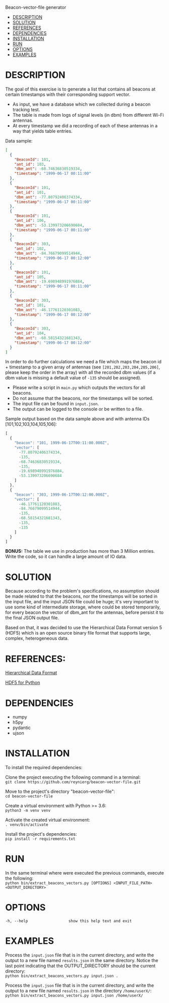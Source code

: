 Beacon-vector-file generator

- [DESCRIPTION](#description)
- [SOLUTION](#solution)
- [REFERENCES](#references)
- [DEPENDENCIES](#dependencies)  
- [INSTALLATION](#installation)
- [RUN](#run)
- [OPTIONS](#options)
- [EXAMPLES](#examples)

# DESCRIPTION

The goal of this exercise is to generate a list that contains all beacons at certain timestamps with their corresponding support vector.

- As input, we have a database which we collected during a beacon tracking test.
- The table is made from logs of signal levels (in dbm) from different Wi-Fi antennas.
- At every timestamp we did a recording of each of these antennas in a way that yields table entries.

Data sample:

```json
[
  {
    "BeaconId": 101,
    "ant_id": 103,
    "dbm_ant": -68.74636830519334,
    "timestamp": "1999-06-17 00:11:00"
  },
  {
    "BeaconId": 101,
    "ant_id": 101,
    "dbm_ant": -77.80792406374334,
    "timestamp": "1999-06-17 00:11:00"
  },
  {
    "BeaconId": 101,
    "ant_id": 106,
    "dbm_ant": -53.139973206690684,
    "timestamp": "1999-06-17 00:11:00"
  },
  {
    "BeaconId": 303,
    "ant_id": 102,
    "dbm_ant": -84.76679099514944,
    "timestamp": "1999-06-17 00:12:00"
  },
  {
    "BeaconId": 101,
    "ant_id": 105,
    "dbm_ant": -19.698948991976884,
    "timestamp": "1999-06-17 00:11:00"
  },
  {
    "BeaconId": 303,
    "ant_id": 101,
    "dbm_ant": -46.17761120301083,
    "timestamp": "1999-06-17 00:12:00"
  },
  {
    "BeaconId": 303,
    "ant_id": 104,
    "dbm_ant": -68.58154321681343,
    "timestamp": "1999-06-17 00:12:00"
  }
]
```

In order to do further calculations we need a file which maps the beacon id + timestamp to a given array of antennas (see ``[201,202,203,204,205,206]``, please keep the order in the array) with all the recorded dbm values (if a dbm value is missing a default value of ``-135`` should be assigned).

- Please write a script in `main.py` which outputs the vectors for all beacons.
- Do not assume that the beacons, nor the timestamps will be sorted.
- The input file can be found in ``input.json``.
- The output can be logged to the console or be written to a file.


Sample output based on the data sample above and with antenna IDs [101,102,103,104,105,106]:

```js
[
  {
    "beacon": "101, 1999-06-17T00:11:00.000Z",
    "vector": [
      -77.80792406374334,
      -135,
      -68.74636830519334,
      -135,
      -19.698948991976884,
      -53.139973206690684
    ]
  },
  {
    "beacon": "303, 1999-06-17T00:12:00.000Z",
    "vector": [
      -46.17761120301083,
      -84.76679099514944,
      -135,
      -68.58154321681343,
      -135,
      -135
    ]
  }
]
```

**BONUS:** The table we use in production has more than 3 Million entries. Write the code, so it can handle a large 
amount of IO data.

# SOLUTION

Because according to the problem's specifications, no assumption should be made related to that the beacons, nor the 
timestamps will be sorted in the input file, and the input JSON file could be huge; it's very important to use some kind 
of intermediate storage, where could be stored temporarily, for every beacon the vector of dbm_ant for the antennas, 
before persist it to the final JSON output file.

Based on that, it was decided to use the Hierarchical Data Format version 5 (HDF5) which is an open source binary file 
format that supports large, complex, heterogeneous data.

# REFERENCES:

[Hierarchical Data Format](https://en.wikipedia.org/wiki/Hierarchical_Data_Format)

[HDF5 for Python](https://www.h5py.org/)

# DEPENDENCIES

- numpy
- h5py
- pydantic
- ujson

# INSTALLATION 

To install the required dependencies:

Clone the project executing the following command in a terminal:\
`git clone https://github.com/reynierg/beacon-vector-file.git`

Move to the project's directory "beacon-vector-file":\
`cd beacon-vector-file`

Create a virtual environment with Python >= 3.6:\
`python3 -m venv venv`
  
Activate the created virtual environment:\
`. venv/bin/activate`  

Install the project's dependencies:  
`pip install -r requirements.txt`

# RUN
In the same terminal where were executed the previous commands, execute the following:\
`python bin/extract_beacons_vectors.py [OPTIONS] <INPUT_FILE_PATH> <OUTPUT_DIRECTORY>`

# OPTIONS
    -h, --help                  show this help text and exit

# EXAMPLES
Process the `input.json` file that is in the current directory, and write the output to 
a new file named `results.json` in the same directory. Notice the last point indicating that the OUTPUT_DIRECTORY should be the current directory:\
`python bin/extract_beacons_vectors.py input.json .`

Process the `input.json` file that is in the current directory, and write the output to 
a new file named `results.json` in the directory `/home/userX/`:\
`python bin/extract_beacons_vectors.py input.json /home/userX/`
